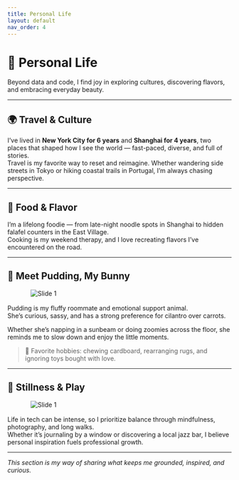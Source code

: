 ```yaml
---
title: Personal Life
layout: default
nav_order: 4
---
```


# 🌱 Personal Life

Beyond data and code, I find joy in exploring cultures, discovering flavors, and embracing everyday beauty.

---

## 🌍 Travel & Culture

I’ve lived in **New York City for 6 years** and **Shanghai for 4 years**, two places that shaped how I see the world — fast-paced, diverse, and full of stories.  
Travel is my favorite way to reset and reimagine. Whether wandering side streets in Tokyo or hiking coastal trails in Portugal, I’m always chasing perspective.

---

## 🍜 Food & Flavor

I’m a lifelong foodie — from late-night noodle spots in Shanghai to hidden falafel counters in the East Village.  
Cooking is my weekend therapy, and I love recreating flavors I’ve encountered on the road.

---

## 🐇 Meet Pudding, My Bunny

<img src="/serenaintech/assets/images/rabbit.png" alt="Slide 1"
style="max-width: 400px; height: auto; display: block; margin: 1rem auto;" />
Pudding is my fluffy roommate and emotional support animal.  
She’s curious, sassy, and has a strong preference for cilantro over carrots.

Whether she’s napping in a sunbeam or doing zoomies across the floor, she reminds me to slow down and enjoy the little moments.

> 🐾 Favorite hobbies: chewing cardboard, rearranging rugs, and ignoring toys bought with love.

---

## 🧘 Stillness & Play
<img src="/serenaintech/assets/images/yoga.png" alt="Slide 1"
style="max-width: 400px; height: auto; display: block; margin: 1rem auto;" />

Life in tech can be intense, so I prioritize balance through mindfulness, photography, and long walks.  
Whether it’s journaling by a window or discovering a local jazz bar, I believe personal inspiration fuels professional growth.

---

_This section is my way of sharing what keeps me grounded, inspired, and curious._